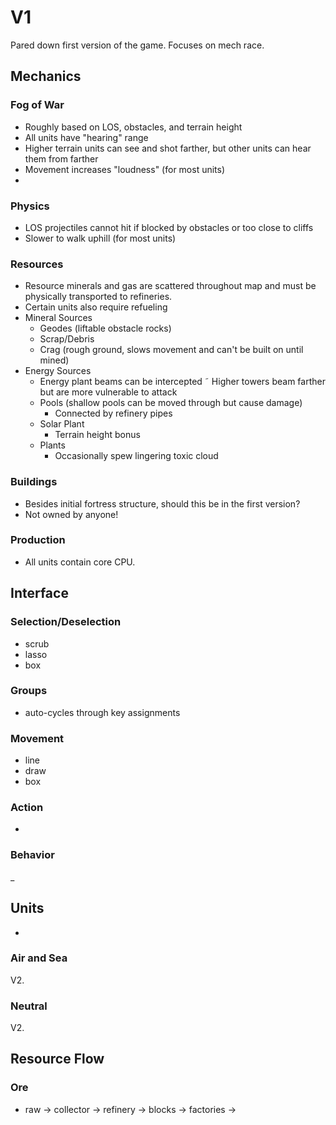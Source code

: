 # V1

Pared down first version of the game. Focuses on mech race.

## Mechanics

### Fog of War
  - Roughly based on LOS, obstacles, and terrain height
  - All units have "hearing" range
  - Higher terrain units can see and shot farther, but other units can hear them from farther
  - Movement increases "loudness" (for most units)
  - 

### Physics
  - LOS projectiles cannot hit if blocked by obstacles or too close to cliffs
  - Slower to walk uphill (for most units)

### Resources
  - Resource minerals and gas are scattered throughout map and must be physically transported to refineries.
  - Certain units also require refueling
  - Mineral Sources
    - Geodes (liftable obstacle rocks)
    - Scrap/Debris
    - Crag (rough ground, slows movement and can't be built on until mined)
  - Energy Sources
    - Energy plant beams can be intercepted
    ˜ Higher towers beam farther but are more vulnerable to attack
    - Pools (shallow pools can be moved through but cause damage)
      - Connected by refinery pipes
    - Solar Plant
      - Terrain height bonus
    - Plants
      - Occasionally spew lingering toxic cloud

### Buildings
- Besides initial fortress structure, should this be in the first version?
- Not owned by anyone!

### Production
- All units contain core CPU.


## Interface

### Selection/Deselection
- scrub
- lasso
- box

### Groups
- auto-cycles through key assignments

### Movement
- line
- draw
- box

### Action
- 

### Behavior
_

## Units
- 

### Air and Sea
V2.

### Neutral
V2.


## Resource Flow

### Ore
- raw -> collector -> refinery -> blocks -> factories -> 